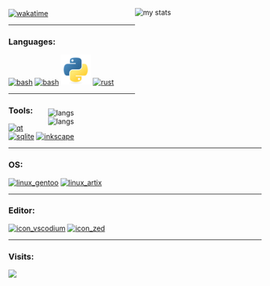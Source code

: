   <a href="https://github.com/UnknownSuperficialNight"><img alt="wakatime" align="center" height="300" width="100%"
      src="https://github-readme-stats.vercel.app/api/wakatime?username=SuperficialNight&theme=codeSTACKr&custom_title=Time%20Spent:&line_height=10&langs_count=10&bg_color=60,581845,7986cb" /></a>
  <a href="https://github.com/UnknownSuperficialNight"><img alt="my stats" align="right" height=200 width="50%"
      src="https://github-readme-stats.vercel.app/api?username=UnknownSuperficialNight&show_icons=true&theme=neon&locale=en&hide_border=true" /></a>
  <a href="https://github.com/UnknownSuperficialNight"><img alt="langs" align="right" width="425"
      src="https://github-readme-stats.vercel.app/api/top-langs/?username=UnknownSuperficialNight&show_icons=true&theme=blue_navy&layout=donut&hide_border=true" /></a>
  <a href="https://github.com/UnknownSuperficialNight"><img alt="langs" align="right" width="425" 
      src="https://streak-stats.demolab.com?user=UnknownSuperficialNight&locale=en&mode=daily&theme=dark&hide_border=false&border_radius=5&order=3" /></a>
      
  <hr />

  <h3 align="left">Languages:</h3>
  <div class="language-list">
    <a href="https://learn.microsoft.com/en-us/powershell/" target="_blank" rel="noreferrer"><img
        src="https://github.com/ryanoasis/nerd-fonts/blob/master/src/svgs/powershell.svg" alt="bash"
        width="60" height="60" /></a>
    <a href="https://www.gnu.org/software/bash" target="_blank" rel="noreferrer"><img
        src="https://github.com/odb/official-bash-logo/blob/master/assets/Logos/Icons/SVG/48x48_white.svg" alt="bash"
        width="60" height="60" /></a>
    <a href="https://www.python.org" target="_blank" rel="noreferrer"><img
        src="https://raw.githubusercontent.com/devicons/devicon/master/icons/python/python-original.svg" alt="python"
        width="60" height="60" /></a>
    <a href="https://www.rust-lang.org" target="_blank" rel="noreferrer">
  <img src="https://github.com/rust-lang/rust-artwork/blob/master/logo/rust-logo-512x512.png?raw=true" alt="rust" width="60" height="60" />
</a>

  </div>

  <hr />

  <h3 align="left">Tools:</h3>
  <div class="Tools-list">
    <a href="https://www.qt.io" target="_blank" rel="noreferrer"><img
        src="https://upload.wikimedia.org/wikipedia/commons/0/0b/Qt_logo_2016.svg" alt="qt" width="60"
        height="60" /></a>
    <a href="https://www.sqlite.org" target="_blank" rel="noreferrer"><img
        src="https://www.vectorlogo.zone/logos/sqlite/sqlite-icon.svg" alt="sqlite" width="60" height="60" /></a>
    <a href="https://inkscape.org" target="_blank" rel="noreferrer"><img
        src="https://www.vectorlogo.zone/logos/inkscape/inkscape-icon.svg" alt="inkscape" width="60" height="60" /></a>
  </div>

  <hr />

  <h3 align="left">OS:</h3>

  <div class="OS">
    <a href="https://www.gentoo.org" target="_blank" rel="noreferrer"><img
        src="https://www.gentoo.org/assets/img/logo/gentoo-3d-small.png" alt="linux_gentoo" width="60"
        height="60" /></a>
    <a href="https://artixlinux.org/" target="_blank" rel="noreferrer"><img
        src="https://artixlinux.org/img/artix-logo.png" alt="linux_artix" width="60"
        height="60" /></a>
  </div>
  <hr />

  <h3 align="left">Editor:</h3>
    <div class="Editors">
      <a href="https://vscodium.com" target="_blank" rel="noreferrer"><img
          src="https://upload.vectorlogo.zone/logos/vscodium/images/fd59a2a0-9b42-48b2-89bb-e30ae6bb3e92.svg" alt="icon_vscodium" width="60"
          height="60" /></a>
      <a href="https://zed.dev" target="_blank" rel="noreferrer"><img
          src="https://raw.githubusercontent.com/simple-icons/simple-icons/07fff803fe601ec248ac24c3b5458597344a1566/icons/zedindustries.svg" alt="icon_zed" width="60" height="60" /></a>
    </div>
  <hr />
  <h3 align="left">Visits:</h3>
  <a href="https://github.com/UnknownSuperficialNight"><img
      src="https://komarev.com/ghpvc/?username=UnknownSuperficialNight&color=blueviolet" /></a>
